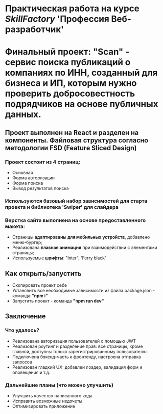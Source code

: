 # Практическая работа на курсе _SkillFactory_ **'Профессия Веб-разработчик'**

# Финальный проект: **"Scan"** - сервис поиска публикаций о компаниях по ИНН, созданный для бизнеса и ИП, которым нужно проверить добросовестность подрядчиков на основе публичных данных.

## Проект выполнен на React и разделен на компоненты. Файловая структура согласно методологии FSD (Feature Sliced Design)

### Проект состоит из 4 страниц:

-   Основная
-   Форма авторизации
-   Форма поиска
-   Вывод результатов поиска

### Используются базовый набор зависимостей для старта проекта и библиотека 'Swiper' для слайдера

### Верстка сайта выполнена на основе предоставленного макета:

-   Страницы **адаптированы для мобильных устройств**, добавлено меню-бургер;
-   Реализована **плавная анимация** при взаимодействии с элементами страницы;
-   Используемые **шрифты**: "Inter", 'Ferry black'

## Как открыть/запустить

-   Скопировать проект себе
-   Установить все необходимые зависимости из файла package.json - команда **"npm i"**
-   Запустить проект - команда **"npm run dev"**

## Заключение

### Что удалось?

-   Реализована авторизация пользователей с помощью JWT
-   Реализован роутинг и разделение прав: все страницы, кроме главной, доступны только зарегистрированному пользователю.
-   Подключена бэкенд-часть к фронтенду, настроена отправка запросов
-   Реализован гладкий UX: добавлен лоадер, валидация форм и оповещения и т.д.

### Дальнейшие планы (что можно улучшить)

-   Улучшить качество написанного кода.
-   Исправить возможные недочеты.
-   Оптимизировать приложение

